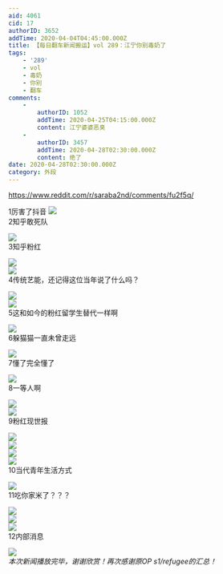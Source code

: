 ```yaml
---
aid: 4061
cid: 17
authorID: 3652
addTime: 2020-04-04T04:45:00.000Z
title: 【每日翻车新闻搬运】vol 289：江宁你别毒奶了
tags:
    - '289'
    - vol
    - 毒奶
    - 你别
    - 翻车
comments:
    -
        authorID: 1052
        addTime: 2020-04-25T04:15:00.000Z
        content: 江宁婆婆恶臭
    -
        authorID: 3457
        addTime: 2020-04-28T02:30:00.000Z
        content: 绝了
date: 2020-04-28T02:30:00.000Z
category: 外段
---
```


https://www.reddit.com/r/saraba2nd/comments/fu2f5q/

1厉害了抖音 ![](https://images.weserv.nl/?url=https%3A%2F%2Fpreview.redd.it%2Fhningq9eejq41.jpg%3Fwidth%3D1080%26format%3Dpjpg%26auto%3Dwebp%26s%3D25538ca77879b65e2990cdc49b33af7928f8e221)  
2知乎敢死队

![](https://images.weserv.nl/?url=https%3A%2F%2Fpreview.redd.it%2Fpkfnb86eejq41.jpg%3Fwidth%3D951%26format%3Dpjpg%26auto%3Dwebp%26s%3D028c62af62875078c0aef9e4e9a17a1d7d0ad2e8)  
3知乎粉红

![](https://images.weserv.nl/?url=https%3A%2F%2Fpreview.redd.it%2F5kn6ww6eejq41.jpg%3Fwidth%3D1021%26format%3Dpjpg%26auto%3Dwebp%26s%3D37fa9df1bac93220e5a488a14924a1820645784e)  
![](https://images.weserv.nl/?url=https%3A%2F%2Fpreview.redd.it%2Fpn2gw67eejq41.jpg%3Fwidth%3D1024%26format%3Dpjpg%26auto%3Dwebp%26s%3Dd322e30ad5aa9f76add99aea9c58fc900fa4e8fa)  
4传统艺能，还记得这位当年说了什么吗？

![](https://images.weserv.nl/?url=https%3A%2F%2Fpreview.redd.it%2F8a7envrsejq41.png%3Fwidth%3D1062%26format%3Dpng%26auto%3Dwebp%26s%3Dbc311b01ef16efc3c62cab3f25afb234a27c5122)  
![](https://images.weserv.nl/?url=https%3A%2F%2Fpreview.redd.it%2Fsn67xh6eejq41.jpg%3Fwidth%3D1242%26format%3Dpjpg%26auto%3Dwebp%26s%3Ddd73de3229ff38539c567015f88770b8ed1fab6c)  
5这和如今的粉红留学生替代一样啊

![](https://images.weserv.nl/?url=https%3A%2F%2Fpreview.redd.it%2Fthdw6i6eejq41.jpg%3Fwidth%3D644%26format%3Dpjpg%26auto%3Dwebp%26s%3Def72c54f51da417b7e4f37d4c8bac75d300723c7)  
6躲猫猫一直未曾走远

![](https://images.weserv.nl/?url=https%3A%2F%2Fpreview.redd.it%2Fod1g9m6eejq41.jpg%3Fwidth%3D591%26format%3Dpjpg%26auto%3Dwebp%26s%3D3c0945624224f72aaa0c3b44be74ae57e885ee6c)  
7懂了完全懂了

![](https://images.weserv.nl/?url=https%3A%2F%2Fpreview.redd.it%2Fioaxah9eejq41.jpg%3Fwidth%3D591%26format%3Dpjpg%26auto%3Dwebp%26s%3D45b4ca87ad8e5ed5f236699fefa93d81c76c521d)  
8一等人啊

![](https://images.weserv.nl/?url=https%3A%2F%2Fpreview.redd.it%2Futhzhs6eejq41.jpg%3Fwidth%3D913%26format%3Dpjpg%26auto%3Dwebp%26s%3D012850fca709c82d49ececcd725822a134aee656)  
![](https://images.weserv.nl/?url=https%3A%2F%2Fpreview.redd.it%2Fl8i4y76eejq41.jpg%3Fwidth%3D600%26format%3Dpjpg%26auto%3Dwebp%26s%3D01a23eca3d0fca658962b472703f4265be693deb)  
9粉红现世报

![](https://images.weserv.nl/?url=https%3A%2F%2Fpreview.redd.it%2Fpzxpn96eejq41.jpg%3Fwidth%3D360%26format%3Dpjpg%26auto%3Dwebp%26s%3D922c776ba696219c6040aef354ce555504ff60ff)  
![](https://images.weserv.nl/?url=https%3A%2F%2Fpreview.redd.it%2Fdq4z2d6eejq41.jpg%3Fwidth%3D360%26format%3Dpjpg%26auto%3Dwebp%26s%3D27376a65252929ddc287af47b3ab66d1cbb61866)  
![](https://images.weserv.nl/?url=https%3A%2F%2Fpreview.redd.it%2Ftidxi96eejq41.jpg%3Fwidth%3D360%26format%3Dpjpg%26auto%3Dwebp%26s%3Df979d1dfbae0e55ccb779b8504a1a91f40dfae61)  
![](https://images.weserv.nl/?url=https%3A%2F%2Fpreview.redd.it%2F1m71va6eejq41.jpg%3Fwidth%3D360%26format%3Dpjpg%26auto%3Dwebp%26s%3D6a660d782c5cb8da1d2b97732455f6cb3878eeee)  
10当代青年生活方式

![](https://images.weserv.nl/?url=https%3A%2F%2Fpreview.redd.it%2F44iesc7eejq41.jpg%3Fwidth%3D1125%26format%3Dpjpg%26auto%3Dwebp%26s%3D8eec973bef17c9801235b6e13d15992fc10f58bf)  
11吃你家米了？？？

![](https://images.weserv.nl/?url=https%3A%2F%2Fpreview.redd.it%2Faxl7ha6eejq41.jpg%3Fwidth%3D360%26format%3Dpjpg%26auto%3Dwebp%26s%3Ddcf4d4b2a9ff54769fb30133c742cda7c2b11a98)  
![](https://images.weserv.nl/?url=https%3A%2F%2Fpreview.redd.it%2Fhucmy76eejq41.jpg%3Fwidth%3D336%26format%3Dpjpg%26auto%3Dwebp%26s%3D110c77758c4275e3aef8ab651c049c1fa218f417)  
![](https://images.weserv.nl/?url=https%3A%2F%2Fpreview.redd.it%2Fgecghb6eejq41.jpg%3Fwidth%3D342%26format%3Dpjpg%26auto%3Dwebp%26s%3Dff51b1fe3578d5eecc74286c5f2c0c7f72836520)  
12内部消息

![](https://images.weserv.nl/?url=https%3A%2F%2Fpreview.redd.it%2Fs2rgo4rdfjq41.jpg%3Fwidth%3D720%26format%3Dpjpg%26auto%3Dwebp%26s%3Df0aa54eb3af3ead9822bce04812375682b545389)  
_本次新闻播放完毕，谢谢欣赏！再次感谢原OP s1/refugee的汇总！_
